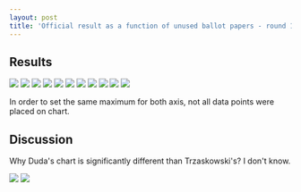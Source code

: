 ```yaml
---
layout: post
title: 'Official result as a function of unused ballot papers - round 1'
---
```


## Results

![]({{site.baseurl}}/assets/img/karty_niewykorzystane/wynik_biedron_as_function_karty_niewykorzystane.png)
![]({{site.baseurl}}/assets/img/karty_niewykorzystane/wynik_bosak_as_function_karty_niewykorzystane.png)
![]({{site.baseurl}}/assets/img/karty_niewykorzystane/wynik_duda_as_function_karty_niewykorzystane.png)
![]({{site.baseurl}}/assets/img/karty_niewykorzystane/wynik_holownia_as_function_karty_niewykorzystane.png)
![]({{site.baseurl}}/assets/img/karty_niewykorzystane/wynik_jakubiak_as_function_karty_niewykorzystane.png)
![]({{site.baseurl}}/assets/img/karty_niewykorzystane/wynik_kosiniak_as_function_karty_niewykorzystane.png)
![]({{site.baseurl}}/assets/img/karty_niewykorzystane/wynik_piotrowski_as_function_karty_niewykorzystane.png)
![]({{site.baseurl}}/assets/img/karty_niewykorzystane/wynik_tanajno_as_function_karty_niewykorzystane.png)
![]({{site.baseurl}}/assets/img/karty_niewykorzystane/wynik_trzaskowski_as_function_karty_niewykorzystane.png)
![]({{site.baseurl}}/assets/img/karty_niewykorzystane/wynik_witkowski_as_function_karty_niewykorzystane.png)
![]({{site.baseurl}}/assets/img/karty_niewykorzystane/wynik_zoltek_as_function_karty_niewykorzystane.png)

In order to set the same maximum for both axis, not all data points were placed on chart.

## Discussion
Why Duda's chart is significantly different than Trzaskowski's? I don't know.

![]({{site.baseurl}}/assets/img/karty_niewykorzystane/wynik_duda_as_function_karty_niewykorzystane.png)
![]({{site.baseurl}}/assets/img/karty_niewykorzystane/wynik_trzaskowski_as_function_karty_niewykorzystane.png)
